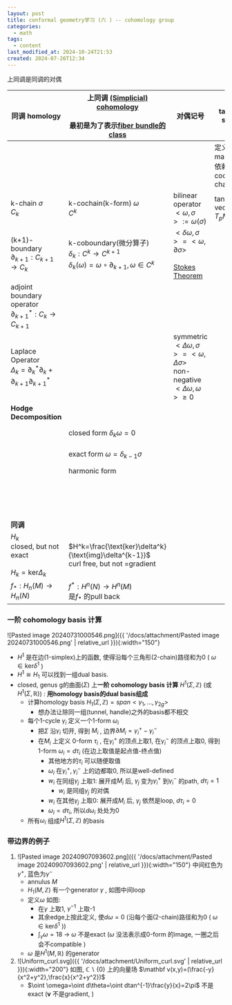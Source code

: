 ```yaml
---
layout: post
title: conformal geometry学习 (六 ) -- cohomology group
categories:
  - math
tags:
  - content
last_modified_at: 2024-10-24T21:53
created: 2024-07-26T12:34
---
```

上同调是同调的对偶

| 同调 homology                                                                                | 上同调 [(Simplicial) cohomology](https://en.wikipedia.org/wiki/Cohomology)<br><br>最初是为了表示[fiber bundle的class](https://en.wikipedia.org/wiki/Stiefel–Whitney_class.) | 对偶记号                                                                                                                      | tangent space                           | de Rham cohomology<br><br>$\Omega^k(M)$                                                                                                                 | 积分记号                                                                                                          |
| ------------------------------------------------------------------------------------------ | ---------------------------------------------------------------------------------------------------------------------------------------------------------------- | ------------------------------------------------------------------------------------------------------------------------- | --------------------------------------- | ------------------------------------------------------------------------------------------------------------------------------------------------------- | ------------------------------------------------------------------------------------------------------------- |
|                                                                                            |                                                                                                                                                                  |                                                                                                                           | 定义在manifold<br>依赖local coordinate chart |                                                                                                                                                         |                                                                                                               |
| k-chain $\sigma$ <br>$C_k$                                                                 | k-cochain(k-form) $\omega$ <br>$C^k$                                                                                                                             | bilinear operator<br>$<\omega,\sigma>:=\omega(\sigma)$                                                                    | tangent vector<br>$T_p M$               | Differential 1-form<br>co-tangent space<br>$T^\ast_p M$                                                                                                 |                                                                                                               |
| (k+1)-boundary<br>$\partial_{k+1}:C_{k+1}\rightarrow C_{k}$                                | k-coboundary(微分算子)<br>$\delta_k: C^k\rightarrow C^{k+1}$<br>$\delta_k(\omega)=\omega\circ \partial_{k+1},\omega\in C^k$                                          | $<\delta\omega,\sigma>=<\omega,\partial\sigma>$ <br><br>[Stokes Theorem](https://en.wikipedia.org/wiki/Stokes%27_theorem) |                                         | exterior differential<br> operator(外微分算子,<br>exterior derivative)<br>$d^k:\Omega^k(M)\rightarrow \Omega^{k+1}(M)$                                       | $\int_{\partial M}\omega=\int_M d\omega$<br>[Stokes Theorem](https://en.wikipedia.org/wiki/Stokes%27_theorem) |
| adjoint boundary<br>operator<br>$\partial_{k+1}^\ast:C_{k}\rightarrow C_{k+1}$             |                                                                                                                                                                  |                                                                                                                           |                                         | codifferential operator<br>$\delta^{k}:\Omega^{k+1}(M)\rightarrow \Omega^{k}(M)$<br>$\delta=(-1)^{kn+n+1}\ ^\ast d^\ast$                                |                                                                                                               |
| Laplace Operator<br>$\Delta_k=\partial_k^\ast\partial_k+\partial_{k+1}\partial_{k+1}^\ast$ |                                                                                                                                                                  | symmetric<br>$<\Delta \omega,\sigma>=<\omega,\Delta \sigma>$<br>non-negative<br>$<\Delta \omega,\omega>\ge 0$             |                                         | $\Delta=d\delta+\delta d$                                                                                                                               |                                                                                                               |
| **Hodge** **Decomposition**                                                                |                                                                                                                                                                  |                                                                                                                           |                                         |                                                                                                                                                         |                                                                                                               |
|                                                                                            | closed form $\delta_k\omega=0$                                                                                                                                   |                                                                                                                           |                                         | closed form $d^k\omega=0$<br>curl free                                                                                                                  |                                                                                                               |
|                                                                                            | exact form $\omega=\delta_{k-1}\sigma$                                                                                                                           |                                                                                                                           |                                         | exact form $\omega=d^{k-1}\sigma$<br>gradient                                                                                                           |                                                                                                               |
|                                                                                            | harmonic form                                                                                                                                                    |                                                                                                                           |                                         | harmonic form $\Delta \omega=0$                                                                                                                         |                                                                                                               |
|                                                                                            |                                                                                                                                                                  |                                                                                                                           |                                         | $\Omega^k=\text{img} d^{k-1}\oplus \text{img} \delta^{k+1}\oplus \mathcal H^k_\Delta$<br><br>[Hodge theory](https://en.wikipedia.org/wiki/Hodge_theory) |                                                                                                               |
| **同调**                                                                                     |                                                                                                                                                                  |                                                                                                                           |                                         |                                                                                                                                                         |                                                                                                               |
| $H_k$<br>closed, but not exact<br><br>$H_k=\text{ker}\Delta_k$ <br>                        | $H^k=\frac{\text{ker}\delta^k}{\text{img}\delta^{k-1}}$ <br>curl free, but not =gradient                                                                         |                                                                                                                           |                                         | $H^k_{dR}=\frac{\text{ker} d^k}{\text{img}d^{k-1}}$ <br><br>$H^k_{dR}\cong H^k(M,\mathbb R)$                                                            |                                                                                                               |
| $f_\ast: H_n(M)\rightarrow H_n(N)$                                                         | $f^\ast: H^n(N)\rightarrow H^n(M)$<br>是$f_\ast$ 的pull back                                                                                                       |                                                                                                                           |                                         |                                                                                                                                                         |                                                                                                               |


### 一阶 cohomology basis 计算

![Pasted image 20240731000546.png]({{ '/docs/attachment/Pasted image 20240731000546.png' | relative_url }}){:width="150"} 

- $H^1$ 是在边(1-simplex)上的函数, 使得沿每个三角形(2-chain)路径和为0 ( $\omega\in\text{ker}\delta^1$ )
- $H^1\cong H_1$  可以找到一组dual basis.
- closed, genus g的曲面($\Sigma$) 上**一阶 cohomology basis 计算** $H^1(\Sigma,\mathbb Z)$ (或$H^1(\Sigma,\mathbb R)$) : **用homology basis的dual basis组成**
	- 计算homology basis $H_1(\Sigma,\mathbb Z)=span<\gamma_1,\dots,\gamma_{2g}>$ 
		-  想办法让除同一组(tunnel, handle)之外的basis都不相交
	- 每个1-cycle $\gamma_i$ 定义一个1-form $\omega_i$
		- 把$\Sigma$ 沿$\gamma_i$ 切开, 得到 $M_i$ , 边界$\partial M_i=\gamma_i^+-\gamma_i^-$ 
		- 在$M_i$ 上定义 0-form $\tau_i$ , 在$\gamma_i^+$ 的顶点上取1, 在$\gamma_i^-$ 的顶点上取0, 得到1-form $\omega_i=d\tau_i$ (在边上取值是起点值-终点值)
			- 其他地方的$\tau_i$ 可以随便取值
			- $\omega_i$ 在$\gamma_i^+, \gamma_i^-$ 上的边都取0, 所以是well-defined
			- $w_i$ 在同组$\gamma_j$ 上取1: 展开成$M_i$ 后, $\gamma_j$ 变为$\gamma_i^+$ 到$\gamma_i^-$ 的path, $d\tau_i=1$
				- $w_i$ 是同组$\gamma_j$ 的对偶
			- $w_i$ 在其他$\gamma_j$ 上取0: 展开成$M_i$ 后, $\gamma_j$ 依然是loop, $d\tau_i=0$
			- $\omega_i=d\tau_i$, 所以$d\omega_i$ 处处为0
	- 所有$\omega_i$ 组成$H^1(\Sigma, \mathbb Z)$ 的basis

### 带边界的例子

1. ![Pasted image 20240907093602.png]({{ '/docs/attachment/Pasted image 20240907093602.png' | relative_url }}){:width="150"} 中间红色为$\gamma^+$, 蓝色为$\gamma^-$ 
	- annulus $M$
	- $H_1(M,\mathbb Z)$ 有一个generator $\gamma$ , 如图中间loop
	- 定义$\omega$ 如图:
		- 在$\gamma$ 上取1, $\gamma^{-1}$ 上取-1
		- 其余edge上按此定义, 使$d\omega=0$ (沿每个面(2-chain)路径和为0 ( $\omega\in\text{ker}\delta^1$ ))
		- $\int_\gamma \omega = 18$  -> $\omega$ 不是exact ($\omega$ 没法表示成0-form 的image, 一圈之后会不compatible )
	- $\omega$ 是$H^1(M,\mathbb R)$ 的generator
2. ![Uniform_curl.svg]({{ '/docs/attachment/Uniform_curl.svg' | relative_url }}){:width="200"} 如图, $\mathbb C\backslash \lbrace 0\rbrace$ 上的向量场 $\mathbf v(x,y)=(\frac{-y}{x^2+y^2},\frac{x}{x^2+y^2})$ 
	- $\oint \omega=\oint d\theta=\oint dtan^{-1}\frac{y}{x}=2\pi$ 不是exact ($\mathbf v$ 不是gradient, )



